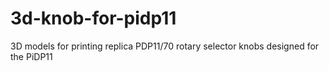 # 3d-knob-for-pidp11
3D models for printing replica PDP11/70 rotary selector knobs designed for the PiDP11
